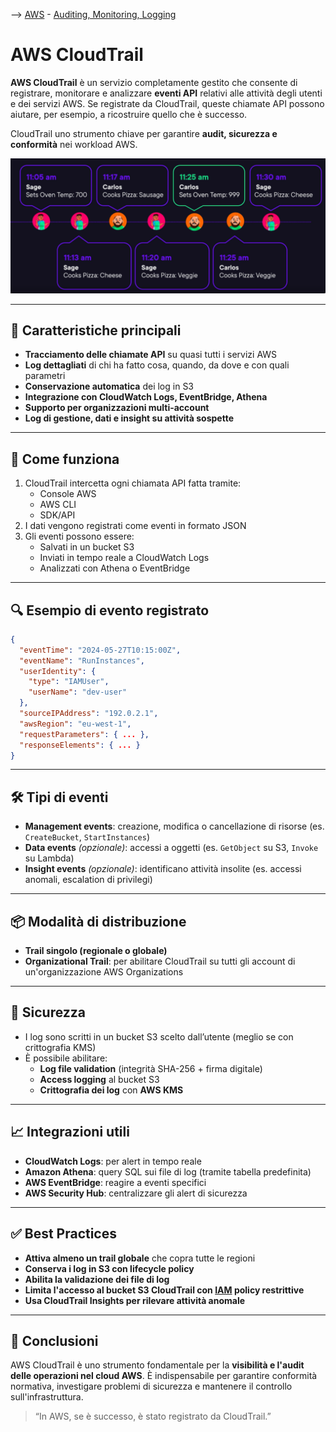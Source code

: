 
--> [AWS](/00-Intro/AWS.md)  -  [Auditing, Monitoring, Logging](/08-Auditing-Monitoring-Logging/Auditing-Monitoring-Logging.md)
# AWS CloudTrail

**AWS CloudTrail** è un servizio completamente gestito che consente di registrare, monitorare e analizzare **eventi API** relativi alle attività degli utenti e dei servizi AWS.  Se registrate da CloudTrail, queste chiamate API possono aiutare, per esempio, a ricostruire quello che è successo.

CloudTrail uno strumento chiave per garantire **audit, sicurezza e conformità** nei workload AWS.

![trail example](/08-Auditing-Monitoring-Logging/img/trail-example.png)

---

## 🧩 Caratteristiche principali

- **Tracciamento delle chiamate API** su quasi tutti i servizi AWS
- **Log dettagliati** di chi ha fatto cosa, quando, da dove e con quali parametri
- **Conservazione automatica** dei log in S3
- **Integrazione con CloudWatch Logs, EventBridge, Athena**
- **Supporto per organizzazioni multi-account**
- **Log di gestione, dati e insight su attività sospette**

---

## 🚀 Come funziona

1. CloudTrail intercetta ogni chiamata API fatta tramite:
   - Console AWS
   - AWS CLI
   - SDK/API
2. I dati vengono registrati come eventi in formato JSON
3. Gli eventi possono essere:
   - Salvati in un bucket S3
   - Inviati in tempo reale a CloudWatch Logs
   - Analizzati con Athena o EventBridge

---

## 🔍 Esempio di evento registrato

```json
{
  "eventTime": "2024-05-27T10:15:00Z",
  "eventName": "RunInstances",
  "userIdentity": {
    "type": "IAMUser",
    "userName": "dev-user"
  },
  "sourceIPAddress": "192.0.2.1",
  "awsRegion": "eu-west-1",
  "requestParameters": { ... },
  "responseElements": { ... }
}
```

---

## 🛠️ Tipi di eventi

- **Management events**: creazione, modifica o cancellazione di risorse (es. `CreateBucket`, `StartInstances`)
- **Data events** *(opzionale)*: accessi a oggetti (es. `GetObject` su S3, `Invoke` su Lambda)
- **Insight events** *(opzionale)*: identificano attività insolite (es. accessi anomali, escalation di privilegi)

---

## 📦 Modalità di distribuzione

- **Trail singolo (regionale o globale)**
- **Organizational Trail**: per abilitare CloudTrail su tutti gli account di un'organizzazione AWS Organizations

---

## 🔐 Sicurezza

- I log sono scritti in un bucket S3 scelto dall’utente (meglio se con crittografia KMS)
- È possibile abilitare:
  - **Log file validation** (integrità SHA-256 + firma digitale)
  - **Access logging** al bucket S3
  - **Crittografia dei log** con **AWS KMS**

---

## 📈 Integrazioni utili

- **CloudWatch Logs**: per alert in tempo reale
- **Amazon Athena**: query SQL sui file di log (tramite tabella predefinita)
- **AWS EventBridge**: reagire a eventi specifici
- **AWS Security Hub**: centralizzare gli alert di sicurezza

---

## ✅ Best Practices

- **Attiva almeno un trail globale** che copra tutte le regioni
- **Conserva i log in S3 con lifecycle policy**
- **Abilita la validazione dei file di log**
- **Limita l'accesso al bucket S3 CloudTrail con [IAM](/09-Sicurezza-Compliance-Governance/Sicurezza/AWS-IAM.md) policy restrittive**
- **Usa CloudTrail Insights per rilevare attività anomale**

---

## 📌 Conclusioni

AWS CloudTrail è uno strumento fondamentale per la **visibilità e l'audit delle operazioni nel cloud AWS**. È indispensabile per garantire conformità normativa, investigare problemi di sicurezza e mantenere il controllo sull'infrastruttura.

> “In AWS, se è successo, è stato registrato da CloudTrail.”
